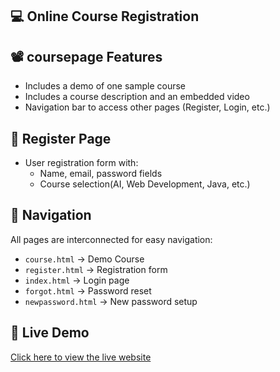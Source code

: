 💻 Online Course Registration
---

📽️ coursepage Features 
---

- Includes a demo of one sample course
- Includes a course description and an embedded video
- Navigation bar to access other pages (Register, Login, etc.)

📝 Register Page
---

- User registration form with:
  - Name, email, password fields
  - Course selection(AI, Web Development, Java, etc.)

 🧭 Navigation
---

All pages are interconnected for easy navigation:

- `course.html` → Demo Course
- `register.html` → Registration form
- `index.html` → Login page
- `forgot.html` → Password reset
- `newpassword.html` → New password setup

🔗 Live Demo
---
[Click here to view the live website](https://yourusername.github.io/foodwebpage/)

